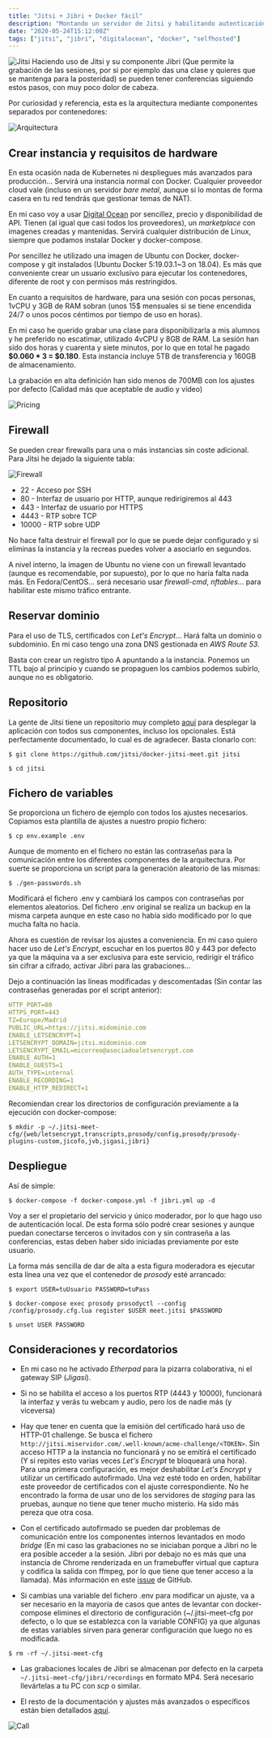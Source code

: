 ```yaml
---
title: "Jitsi + Jibri + Docker fácil"
description: "Montando un servidor de Jitsi y habilitando autenticación y grabación de las sesiones"
date: "2020-05-24T15:12:00Z"
tags: ["jitsi", "jibri", "digitalocean", "docker", "selfhosted"]
---
```


![Jitsi](/images/2020-05-24-jitsi-docker/logo.png)
Haciendo uso de Jitsi y su componente Jibri (Que permite la grabación de las sesiones, por si por ejemplo das una clase y quieres que se mantenga para la posteridad) se pueden tener conferencias siguiendo estos pasos, con muy poco dolor de cabeza.

Por curiosidad y referencia, esta es la arquitectura mediante componentes separados por contenedores:

![Arquitectura](/images/2020-05-24-jitsi-docker/arquitectura.png)

## Crear instancia y requisitos de hardware
En esta ocasión nada de Kubernetes ni despliegues más avanzados para producción... Servirá una instancia normal con Docker.
Cualquier proveedor cloud vale (incluso en un servidor _bare metal_, aunque si lo montas de forma casera en tu red tendrás que gestionar temas de NAT).

En mi caso voy a usar [Digital Ocean](https://m.do.co/c/6fcb1190896e) por sencillez, precio y disponibilidad de API. Tienen (al igual que casi todos los proveedores), un _marketplace_ con imagenes creadas y mantenidas. Servirá cualquier distribución de Linux, siempre que podamos instalar Docker y docker-compose.

Por sencillez he utilizado una imagen de Ubuntu con Docker, docker-compose y git instalados (Ubuntu Docker 5:19.03.1~3 on 18.04). Es más que conveniente crear un usuario exclusivo para ejecutar los contenedores, diferente de root y con permisos más restringidos.

En cuanto a requisitos de hardware, para una sesión con pocas personas, 1vCPU y 3GB de RAM sobran (unos 15$ mensuales si se tiene encendida 24/7 o unos pocos céntimos por tiempo de uso en horas). 

En mi caso he querido grabar una clase para disponibilizarla a mis alumnos y he preferido no escatimar, utilizado 4vCPU y 8GB de RAM. La sesión han sido dos horas y cuarenta y siete minutos, por lo que en total he pagado **$0.060 * 3 = $0.180**. Esta instancia incluye 5TB de transferencia y 160GB de almacenamiento.

La grabación en alta definición han sido menos de 700MB con los ajustes por defecto (Calidad más que aceptable de audio y vídeo)

![Pricing](/images/2020-05-24-jitsi-docker/pricing.png)

## Firewall
Se pueden crear firewalls para una o más instancias sin coste adicional. Para Jitsi he dejado la siguiente tabla:

![Firewall](/images/2020-05-24-jitsi-docker/firewall.png)

* 22 - Acceso por SSH
* 80 - Interfaz de usuario por HTTP, aunque redirigiremos al 443
* 443 - Interfaz de usuario por HTTPS
* 4443 - RTP sobre TCP
* 10000 - RTP sobre UDP

No hace falta destruir el firewall por lo que se puede dejar configurado y si eliminas la instancia y la recreas puedes volver a asociarlo en segundos.

A nivel interno, la imagen de Ubuntu no viene con un firewall levantado (aunque es recomendable, por supuesto), por lo que no haría falta nada más. En Fedora/CentOS... será necesario usar _firewall-cmd_, _nftables_... para habilitar este mismo tráfico entrante.

## Reservar dominio
Para el uso de TLS, certificados con _Let's Encrypt_... Hará falta un dominio o subdominio. En mi caso tengo una zona DNS gestionada en _AWS Route 53_.

Basta con crear un registro tipo A apuntando a la instancia. Ponemos un TTL bajo al principio y cuando se propaguen los cambios podemos subirlo, aunque no es obligatorio.

## Repositorio
La gente de Jitsi tiene un repositorio muy completo [aquí](https://github.com/jitsi/docker-jitsi-meet) para desplegar la aplicación con todos sus componentes, incluso los opcionales. Está perfectamente documentado, lo cual es de agradecer. Basta clonarlo con:

```shell
$ git clone https://github.com/jitsi/docker-jitsi-meet.git jitsi

$ cd jitsi
```

## Fichero de variables
Se proporciona un fichero de ejemplo con todos los ajustes necesarios. Copiamos esta plantilla de ajustes a nuestro propio fichero:

```shell
$ cp env.example .env
```

Aunque de momento en el fichero no están las contraseñas para la comunicación entre los diferentes componentes de la arquitectura. Por suerte se proporciona un script para la generación aleatorio de las mismas:

```shell
$ ./gen-passwords.sh
```

Modificará el fichero .env y cambiará los campos con contraseñas por elementos aleatorios. Del fichero .env original se realiza un backup en la misma carpeta aunque en este caso no había sido modificado por lo que mucha falta no hacía.

Ahora es cuestión de revisar los ajustes a conveniencia. En mi caso quiero hacer uso de _Let's Encrypt_, escuchar en los puertos 80 y 443 por defecto ya que la máquina va a ser exclusiva para este servicio, redirigir el tráfico sin cifrar a cifrado, activar Jibri para las grabaciones...

Dejo a continuación las líneas modificadas y descomentadas (Sin contar las contraseñas generadas por el script anterior):

```yaml
HTTP_PORT=80
HTTPS_PORT=443
TZ=Europe/Madrid
PUBLIC_URL=https://jitsi.midominio.com
ENABLE_LETSENCRYPT=1
LETSENCRYPT_DOMAIN=jitsi.midominio.com
LETSENCRYPT_EMAIL=micorreo@asociadoaletsencrypt.com
ENABLE_AUTH=1
ENABLE_GUESTS=1
AUTH_TYPE=internal
ENABLE_RECORDING=1
ENABLE_HTTP_REDIRECT=1
```

Recomiendan crear los directorios de configuración previamente a la ejecución con docker-compose:

```shell
$ mkdir -p ~/.jitsi-meet-cfg/{web/letsencrypt,transcripts,prosody/config,prosody/prosody-plugins-custom,jicofo,jvb,jigasi,jibri}
```

## Despliegue
Así de simple:

```shell
$ docker-compose -f docker-compose.yml -f jibri.yml up -d
```

Voy a ser el propietario del servicio y único moderador, por lo que hago uso de autenticación local. De esta forma sólo podré crear sesiones y aunque puedan conectarse terceros o invitados con y sin contraseña a las conferencias, estas deben haber sido iniciadas previamente por este usuario.

La forma más sencilla de dar de alta a esta figura moderadora es ejecutar esta línea una vez que el contenedor de _prosody_ esté arrancado:

```shell
$ export USER=tuUsuario PASSWORD=tuPass

$ docker-compose exec prosody prosodyctl --config /config/prosody.cfg.lua register $USER meet.jitsi $PASSWORD

$ unset USER PASSWORD
```

## Consideraciones y recordatorios
* En mi caso no he activado _Etherpad_ para la pizarra colaborativa, ni el gateway SIP (_Jigasi_).

* Si no se habilita el acceso a los puertos RTP (4443 y 10000), funcionará la interfaz y verás tu webcam y audio, pero los de nadie más (y viceversa)

* Hay que tener en cuenta que la emisión del certificado hará uso de HTTP-01 challenge. Se busca el fichero `http://jitsi.miservidor.com/.well-known/acme-challenge/<TOKEN>`. Sin acceso HTTP a la instancia no funcionará y no se emitirá el certificado (Y si repites esto varias veces _Let's Encrypt_ te bloqueará una hora). Para una primera configuración, es mejor deshabilitar _Let's Encrypt_ y utilizar un certificado autofirmado. Una vez esté todo en orden, habilitar este proveedor de certificados con el ajuste correspondiente. No he encontrado la forma de usar uno de los servidores de _staging_ para las pruebas, aunque no tiene que tener mucho misterio. Ha sido más pereza que otra cosa.

* Con el certificado autofirmado se pueden dar problemas de comunicación entre los componentes internos levantados en modo _bridge_ (En mi caso las grabaciones no se iniciaban porque a Jibri no le era posible acceder a la sesión. Jibri por debajo no es más que una instancia de Chrome renderizada en un framebuffer virtual que captura y codifica la salida con ffmpeg, por lo que tiene que tener acceso a la llamada). Más información en este [issue](https://github.com/jitsi/jibri/issues/203) de GitHub.

* Si cambias una variable del fichero .env para modificar un ajuste, va a ser necesario en la mayoría de casos que antes de levantar con docker-compose elimines el directorio de configuración (~/.jitsi-meet-cfg por defecto, o lo que se establezca con la variable CONFIG) ya que algunas de estas variables sirven para generar configuración que luego no es modificada.

```shell
$ rm -rf ~/.jitsi-meet-cfg
```

* Las grabaciones locales de Jibri se almacenan por defecto en la carpeta `~/.jitsi-meet-cfg/jibri/recordings` en formato MP4. Será necesario llevártelas a tu PC con _scp_ o similar.

* El resto de la documentación y ajustes más avanzados o específicos están bien detallados [aquí](https://jitsi.github.io/handbook/docs/devops-guide/devops-guide-docker).

![Call](/images/2020-05-24-jitsi-docker/call.jpg "Ni idea de quiénes son estas personas")
